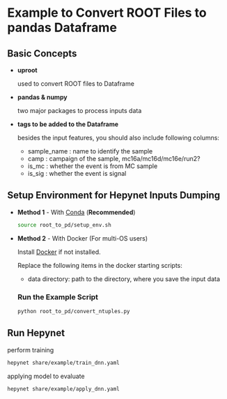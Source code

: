 # **Example to Convert ROOT Files to pandas Dataframe**

## **Basic Concepts**

- **uproot**

  used to convert ROOT files to Dataframe

- **pandas & numpy**

  two major packages to process inputs data

- **tags to be added to the Dataframe**

  besides the input features, you should also include following columns:

  - sample_name : name to identify the sample
  - camp : campaign of the sample, mc16a/mc16d/mc16e/run2?
  - is_mc : whether the event is from MC sample
  - is_sig : whether the event is signal



## **Setup Environment for Hepynet Inputs Dumping**

- **Method 1** - With [Conda](https://www.anaconda.com/) (**Recommended**)

  ```bash
  source root_to_pd/setup_env.sh
  ```

- **Method 2** - With Docker (For multi-OS users)

  Install [Docker](https://www.docker.com/) if not installed.

  Replace the following items in the docker starting scripts:

  - data directory: path to the directory, where you save the input data

  ### **Run the Example Script**

  ```bash
  python root_to_pd/convert_ntuples.py
  ```

## **Run Hepynet**

perform training

```bash
hepynet share/example/train_dnn.yaml
```

applying model to evaluate

```bash
hepynet share/example/apply_dnn.yaml
```


